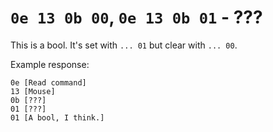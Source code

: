 # `0e 13 0b 00`, `0e 13 0b 01` - ???

This is a bool. It's set with `... 01` but clear with `... 00`.

Example response:

```
0e [Read command]
13 [Mouse]
0b [???]
01 [???]
01 [A bool, I think.]
```
